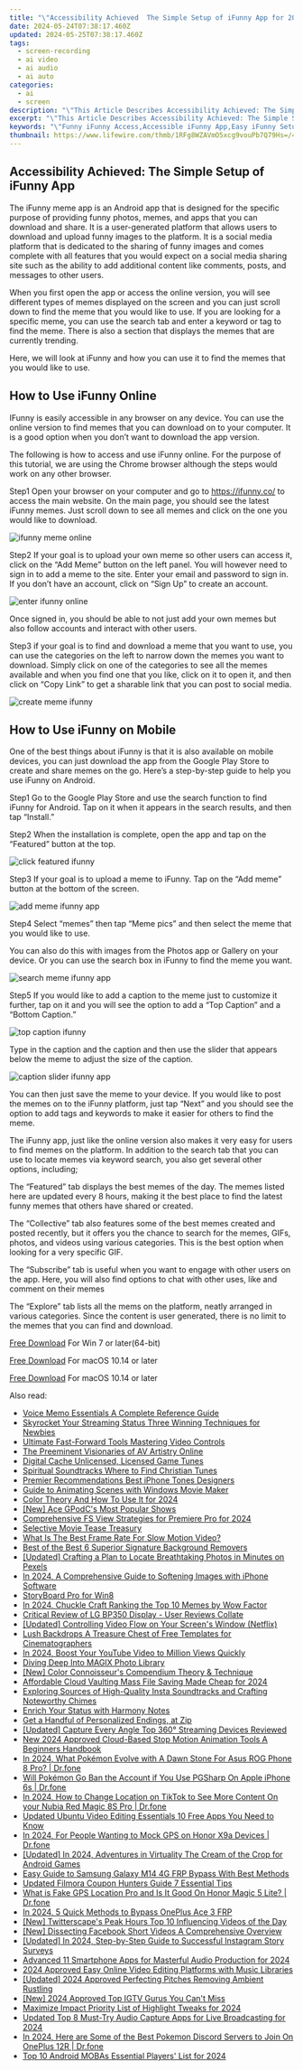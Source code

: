 ```yaml
---
title: "\"Accessibility Achieved  The Simple Setup of iFunny App for 2024\""
date: 2024-05-24T07:38:17.460Z
updated: 2024-05-25T07:38:17.460Z
tags: 
  - screen-recording
  - ai video
  - ai audio
  - ai auto
categories: 
  - ai
  - screen
description: "\"This Article Describes Accessibility Achieved: The Simple Setup of iFunny App for 2024\""
excerpt: "\"This Article Describes Accessibility Achieved: The Simple Setup of iFunny App for 2024\""
keywords: "\"Funny iFunny Access,Accessible iFunny App,Easy iFunny Setup,Quick iFunny Install,User-Friendly iFunny,Simple iFunny Access,Convenient iFunny Use\""
thumbnail: https://www.lifewire.com/thmb/1RFg8WZAVmO5xcg9vouPb7Q79Hs=/400x300/filters:no_upscale():max_bytes(150000):strip_icc()/title-94dc10606f964aa6a2e083d80ffb1061.jpg
---
```


## Accessibility Achieved: The Simple Setup of iFunny App

The iFunny meme app is an Android app that is designed for the specific purpose of providing funny photos, memes, and apps that you can download and share. It is a user-generated platform that allows users to download and upload funny images to the platform. It is a social media platform that is dedicated to the sharing of funny images and comes complete with all features that you would expect on a social media sharing site such as the ability to add additional content like comments, posts, and messages to other users.

When you first open the app or access the online version, you will see different types of memes displayed on the screen and you can just scroll down to find the meme that you would like to use. If you are looking for a specific meme, you can use the search tab and enter a keyword or tag to find the meme. There is also a section that displays the memes that are currently trending.

Here, we will look at iFunny and how you can use it to find the memes that you would like to use.

## How to Use iFunny Online

IFunny is easily accessible in any browser on any device. You can use the online version to find memes that you can download on to your computer. It is a good option when you don’t want to download the app version.

The following is how to access and use iFunny online. For the purpose of this tutorial, we are using the Chrome browser although the steps would work on any other browser.

Step1 Open your browser on your computer and go to <https://ifunny.co/> to access the main website. On the main page, you should see the latest iFunny memes. Just scroll down to see all memes and click on the one you would like to download.

![ifunny meme online](https://images.wondershare.com/filmora/article-images/2022/07/ifunny-meme-online.jpg)

Step2 If your goal is to upload your own meme so other users can access it, click on the “Add Meme” button on the left panel. You will however need to sign in to add a meme to the site. Enter your email and password to sign in. If you don’t have an account, click on “Sign Up” to create an account.

![enter ifunny online](https://images.wondershare.com/filmora/article-images/2022/07/enter-ifunny-online.jpg)

Once signed in, you should be able to not just add your own memes but also follow accounts and interact with other users.

Step3 if your goal is to find and download a meme that you want to use, you can use the categories on the left to narrow down the memes you want to download. Simply click on one of the categories to see all the memes available and when you find one that you like, click on it to open it, and then click on “Copy Link” to get a sharable link that you can post to social media.

![create meme ifunny](https://images.wondershare.com/filmora/article-images/2022/07/create-meme-ifunny.jpg)

## How to Use iFunny on Mobile

One of the best things about iFunny is that it is also available on mobile devices, you can just download the app from the Google Play Store to create and share memes on the go. Here’s a step-by-step guide to help you use iFunny on Android.

Step1 Go to the Google Play Store and use the search function to find iFunny for Android. Tap on it when it appears in the search results, and then tap “Install.”

Step2 When the installation is complete, open the app and tap on the “Featured” button at the top.

![click featured ifunny](https://images.wondershare.com/filmora/article-images/2022/07/click-featured-ifunny.jpg)

Step3 If your goal is to upload a meme to iFunny. Tap on the “Add meme” button at the bottom of the screen.

![add meme ifunny app](https://images.wondershare.com/filmora/article-images/2022/07/add-meme-ifunny-app.jpg)

Step4 Select “memes” then tap “Meme pics” and then select the meme that you would like to use.

You can also do this with images from the Photos app or Gallery on your device. Or you can use the search box in iFunny to find the meme you want.

![search meme ifunny app](https://images.wondershare.com/filmora/article-images/2022/07/search-meme-ifunny-app.jpg)

Step5 If you would like to add a caption to the meme just to customize it further, tap on it and you will see the option to add a “Top Caption” and a “Bottom Caption.”

![top caption ifunny](https://images.wondershare.com/filmora/article-images/2022/07/top-caption-ifunny.jpg)

Type in the caption and the caption and then use the slider that appears below the meme to adjust the size of the caption.

![caption slider ifunny app](https://images.wondershare.com/filmora/article-images/2022/07/caption-slider-ifunny-app.jpg)

You can then just save the meme to your device. If you would like to post the memes on to the iFunny platform, just tap “Next” and you should see the option to add tags and keywords to make it easier for others to find the meme.

The iFunny app, just like the online version also makes it very easy for users to find memes on the platform. In addition to the search tab that you can use to locate memes via keyword search, you also get several other options, including;

The “Featured” tab displays the best memes of the day. The memes listed here are updated every 8 hours, making it the best place to find the latest funny memes that others have shared or created.

The “Collective” tab also features some of the best memes created and posted recently, but it offers you the chance to search for the memes, GIFs, photos, and videos using various categories. This is the best option when looking for a very specific GIF.

The “Subscribe” tab is useful when you want to engage with other users on the app. Here, you will also find options to chat with other uses, like and comment on their memes

The “Explore” tab lists all the mems on the platform, neatly arranged in various categories. Since the content is user generated, there is no limit to the memes that you can find and download.

[Free Download](https://tools.techidaily.com/wondershare/filmora/download/) For Win 7 or later(64-bit)

[Free Download](https://tools.techidaily.com/wondershare/filmora/download/) For macOS 10.14 or later

[Free Download](https://tools.techidaily.com/wondershare/filmora/download/) For macOS 10.14 or later

<ins class="adsbygoogle"
     style="display:block"
     data-ad-format="autorelaxed"
     data-ad-client="ca-pub-7571918770474297"
     data-ad-slot="1223367746"></ins>

<ins class="adsbygoogle"
     style="display:block"
     data-ad-format="autorelaxed"
     data-ad-client="ca-pub-7571918770474297"
     data-ad-slot="1223367746"></ins>



<ins class="adsbygoogle"
     style="display:block"
     data-ad-client="ca-pub-7571918770474297"
     data-ad-slot="8358498916"
     data-ad-format="auto"
     data-full-width-responsive="true"></ins>


<span class="atpl-alsoreadstyle">Also read:</span>
<div><ul>
<li><a href="https://extra-lessons.techidaily.com/voice-memo-essentials-a-complete-reference-guide/"><u>Voice Memo Essentials  A Complete Reference Guide</u></a></li>
<li><a href="https://extra-lessons.techidaily.com/skyrocket-your-streaming-status-three-winning-techniques-for-newbies/"><u>Skyrocket Your Streaming Status  Three Winning Techniques for Newbies</u></a></li>
<li><a href="https://extra-lessons.techidaily.com/ultimate-fast-forward-tools-mastering-video-controls/"><u>Ultimate Fast-Forward Tools  Mastering Video Controls</u></a></li>
<li><a href="https://extra-lessons.techidaily.com/the-preeminent-visionaries-of-av-artistry-online/"><u>The Preeminent Visionaries of AV Artistry Online</u></a></li>
<li><a href="https://extra-lessons.techidaily.com/digital-cache-unlicensed-licensed-game-tunes/"><u>Digital Cache  Unlicensed, Licensed Game Tunes</u></a></li>
<li><a href="https://extra-lessons.techidaily.com/spiritual-soundtracks-where-to-find-christian-tunes/"><u>Spiritual Soundtracks  Where to Find Christian Tunes</u></a></li>
<li><a href="https://extra-lessons.techidaily.com/premier-recommendations-best-iphone-tones-designers/"><u>Premier Recommendations  Best iPhone Tones Designers</u></a></li>
<li><a href="https://extra-lessons.techidaily.com/guide-to-animating-scenes-with-windows-movie-maker/"><u>Guide to Animating Scenes with Windows Movie Maker</u></a></li>
<li><a href="https://extra-lessons.techidaily.com/color-theory-and-how-to-use-it-for-2024/"><u>Color Theory And How To Use It for 2024</u></a></li>
<li><a href="https://extra-lessons.techidaily.com/new-ace-gpodcs-most-popular-shows/"><u>[New] Ace GPodC's Most Popular Shows</u></a></li>
<li><a href="https://extra-lessons.techidaily.com/comprehensive-fs-view-strategies-for-premiere-pro-for-2024/"><u>Comprehensive FS View Strategies for Premiere Pro for 2024</u></a></li>
<li><a href="https://extra-lessons.techidaily.com/selective-movie-tease-treasury/"><u>Selective Movie Tease Treasury</u></a></li>
<li><a href="https://extra-lessons.techidaily.com/what-is-the-best-frame-rate-for-slow-motion-video/"><u>What Is The Best Frame Rate For Slow Motion Video?</u></a></li>
<li><a href="https://extra-lessons.techidaily.com/best-of-the-best-6-superior-signature-background-removers/"><u>Best of the Best  6 Superior Signature Background Removers</u></a></li>
<li><a href="https://extra-lessons.techidaily.com/updated-crafting-a-plan-to-locate-breathtaking-photos-in-minutes-on-pexels/"><u>[Updated] Crafting a Plan to Locate Breathtaking Photos in Minutes on Pexels</u></a></li>
<li><a href="https://extra-lessons.techidaily.com/in-2024-a-comprehensive-guide-to-softening-images-with-iphone-software/"><u>In 2024, A Comprehensive Guide to Softening Images with iPhone Software</u></a></li>
<li><a href="https://extra-lessons.techidaily.com/storyboard-pro-for-win8/"><u>StoryBoard Pro for Win8</u></a></li>
<li><a href="https://extra-lessons.techidaily.com/in-2024-chuckle-craft-ranking-the-top-10-memes-by-wow-factor/"><u>In 2024, Chuckle Craft  Ranking the Top 10 Memes by Wow Factor</u></a></li>
<li><a href="https://extra-lessons.techidaily.com/critical-review-of-lg-bp350-display-user-reviews-collate/"><u>Critical Review of LG BP350 Display - User Reviews Collate</u></a></li>
<li><a href="https://extra-lessons.techidaily.com/updated-controlling-video-flow-on-your-screens-window-netflix/"><u>[Updated] Controlling Video Flow on Your Screen's Window (Netflix)</u></a></li>
<li><a href="https://extra-lessons.techidaily.com/lush-backdrops-a-treasure-chest-of-free-templates-for-cinematographers/"><u>Lush Backdrops  A Treasure Chest of Free Templates for Cinematographers</u></a></li>
<li><a href="https://extra-lessons.techidaily.com/in-2024-boost-your-youtube-video-to-million-views-quickly/"><u>In 2024, Boost Your YouTube Video to Million Views Quickly</u></a></li>
<li><a href="https://extra-lessons.techidaily.com/diving-deep-into-magix-photo-library/"><u>Diving Deep Into MAGIX Photo Library</u></a></li>
<li><a href="https://extra-lessons.techidaily.com/new-color-connoisseurs-compendium-theory-and-technique/"><u>[New] Color Connoisseur's Compendium  Theory & Technique</u></a></li>
<li><a href="https://extra-lessons.techidaily.com/affordable-cloud-vaulting-mass-file-saving-made-cheap-for-2024/"><u>Affordable Cloud Vaulting  Mass File Saving Made Cheap for 2024</u></a></li>
<li><a href="https://extra-lessons.techidaily.com/exploring-sources-of-high-quality-insta-soundtracks-and-crafting-noteworthy-chimes/"><u>Exploring Sources of High-Quality Insta Soundtracks and Crafting Noteworthy Chimes</u></a></li>
<li><a href="https://extra-lessons.techidaily.com/enrich-your-status-with-harmony-notes/"><u>Enrich Your Status with Harmony Notes</u></a></li>
<li><a href="https://extra-lessons.techidaily.com/get-a-handful-of-personalized-endings-at-zip/"><u>Get a Handful of Personalized Endings, at Zip</u></a></li>
<li><a href="https://extra-lessons.techidaily.com/updated-capture-every-angle-top-360-streaming-devices-reviewed/"><u>[Updated] Capture Every Angle  Top 360° Streaming Devices Reviewed</u></a></li>
<li><a href="https://ai-driven-video-production.techidaily.com/new-2024-approved-cloud-based-stop-motion-animation-tools-a-beginners-handbook/"><u>New 2024 Approved Cloud-Based Stop Motion Animation Tools A Beginners Handbook</u></a></li>
<li><a href="https://android-pokemon-go.techidaily.com/in-2024-what-pokemon-evolve-with-a-dawn-stone-for-asus-rog-phone-8-pro-drfone-by-drfone-virtual-android/"><u>In 2024, What Pokémon Evolve with A Dawn Stone For Asus ROG Phone 8 Pro? | Dr.fone</u></a></li>
<li><a href="https://ios-pokemon-go.techidaily.com/will-pokemon-go-ban-the-account-if-you-use-pgsharp-on-apple-iphone-6s-drfone-by-drfone-virtual-ios/"><u>Will Pokémon Go Ban the Account if You Use PGSharp On Apple iPhone 6s | Dr.fone</u></a></li>
<li><a href="https://location-social.techidaily.com/in-2024-how-to-change-location-on-tiktok-to-see-more-content-on-your-nubia-red-magic-8s-pro-drfone-by-drfone-virtual-android/"><u>In 2024, How to Change Location on TikTok to See More Content On your Nubia Red Magic 8S Pro | Dr.fone</u></a></li>
<li><a href="https://video-content-creator.techidaily.com/updated-ubuntu-video-editing-essentials-10-free-apps-you-need-to-know/"><u>Updated Ubuntu Video Editing Essentials 10 Free Apps You Need to Know</u></a></li>
<li><a href="https://android-location.techidaily.com/in-2024-for-people-wanting-to-mock-gps-on-honor-x9a-devices-drfone-by-drfone-virtual/"><u>In 2024, For People Wanting to Mock GPS on Honor X9a Devices | Dr.fone</u></a></li>
<li><a href="https://screen-sharing-recording.techidaily.com/updated-in-2024-adventures-in-virtuality-the-cream-of-the-crop-for-android-games/"><u>[Updated] In 2024, Adventures in Virtuality  The Cream of the Crop for Android Games</u></a></li>
<li><a href="https://bypass-frp.techidaily.com/easy-guide-to-samsung-galaxy-m14-4g-frp-bypass-with-best-methods-by-drfone-android/"><u>Easy Guide to Samsung Galaxy M14 4G FRP Bypass With Best Methods</u></a></li>
<li><a href="https://smart-video-creator.techidaily.com/updated-filmora-coupon-hunters-guide-7-essential-tips/"><u>Updated Filmora Coupon Hunters Guide 7 Essential Tips</u></a></li>
<li><a href="https://fake-location.techidaily.com/what-is-fake-gps-location-pro-and-is-it-good-on-honor-magic-5-lite-drfone-by-drfone-virtual-android/"><u>What is Fake GPS Location Pro and Is It Good On Honor Magic 5 Lite? | Dr.fone</u></a></li>
<li><a href="https://android-frp.techidaily.com/in-2024-5-quick-methods-to-bypass-oneplus-ace-3-frp-by-drfone-android/"><u>In 2024, 5 Quick Methods to Bypass OnePlus Ace 3 FRP</u></a></li>
<li><a href="https://twitter-videos.techidaily.com/new-twitterscapes-peak-hours-top-10-influencing-videos-of-the-day/"><u>[New] Twitterscape's Peak Hours  Top 10 Influencing Videos of the Day</u></a></li>
<li><a href="https://facebook-video-recording.techidaily.com/new-dissecting-facebook-short-videos-a-comprehensive-overview/"><u>[New] Dissecting Facebook Short Videos   A Comprehensive Overview</u></a></li>
<li><a href="https://instagram-video-recordings.techidaily.com/updated-in-2024-step-by-step-guide-to-successful-instagram-story-surveys/"><u>[Updated] In 2024, Step-by-Step Guide to Successful Instagram Story Surveys</u></a></li>
<li><a href="https://audio-editing.techidaily.com/advanced-11-smartphone-apps-for-masterful-audio-production-for-2024/"><u>Advanced 11 Smartphone Apps for Masterful Audio Production for 2024</u></a></li>
<li><a href="https://video-ai-editor.techidaily.com/2024-approved-easy-online-video-editing-platforms-with-music-libraries/"><u>2024 Approved Easy Online Video Editing Platforms with Music Libraries</u></a></li>
<li><a href="https://tiktok-clips.techidaily.com/updated-2024-approved-perfecting-pitches-removing-ambient-rustling/"><u>[Updated] 2024 Approved  Perfecting Pitches  Removing Ambient Rustling</u></a></li>
<li><a href="https://instagram-video-files.techidaily.com/new-2024-approved-top-igtv-gurus-you-cant-miss/"><u>[New] 2024 Approved  Top IGTV Gurus You Can't Miss</u></a></li>
<li><a href="https://instagram-video-files.techidaily.com/maximize-impact-priority-list-of-highlight-tweaks-for-2024/"><u>Maximize Impact  Priority List of Highlight Tweaks for 2024</u></a></li>
<li><a href="https://audio-shaping.techidaily.com/updated-top-8-must-try-audio-capture-apps-for-live-broadcasting-for-2024/"><u>Updated Top 8 Must-Try Audio Capture Apps for Live Broadcasting for 2024</u></a></li>
<li><a href="https://android-pokemon-go.techidaily.com/in-2024-here-are-some-of-the-best-pokemon-discord-servers-to-join-on-oneplus-12r-drfone-by-drfone-virtual-android/"><u>In 2024, Here are Some of the Best Pokemon Discord Servers to Join On OnePlus 12R | Dr.fone</u></a></li>
<li><a href="https://desktop-recording.techidaily.com/top-10-android-mobas-essential-players-list-for-2024/"><u>Top 10 Android MOBAs  Essential Players' List for 2024</u></a></li>
</ul></div>

